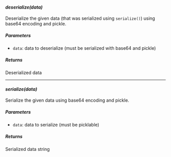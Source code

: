 #### ***deserialize(data)***

Deserialize the given data (that was serialized using `serialize()`) using
base64 encoding and pickle.

##### Parameters

- `data`: data to deserialize (must be serialized with base64 and pickle)

##### Returns

Deserialized data

---

#### ***serialize(data)***

Serialize the given data using base64 encoding and pickle.

##### Parameters

- `data`: data to serialize (must be picklable)

##### Returns

Serialized data string
